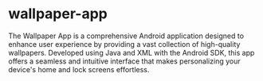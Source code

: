 # wallpaper-app
The Wallpaper App is a comprehensive Android application designed to enhance user experience by providing a vast collection of high-quality wallpapers. Developed using Java and XML with the Android SDK, this app offers a seamless and intuitive interface that makes personalizing your device's home and lock screens effortless.
